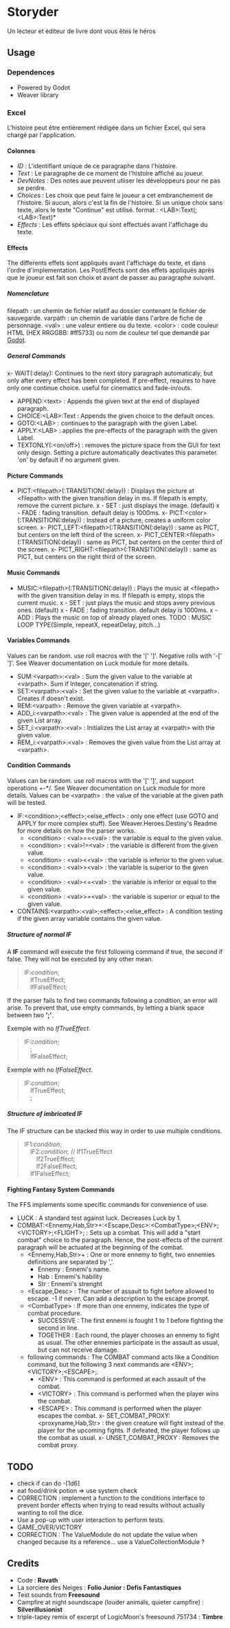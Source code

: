 # Storyder
Un lecteur et éditeur de livre dont vous êtes le héros

## Usage

### Dependences
 - Powered by Godot
 - Weaver library

### Excel
L'histoire peut être entièrement rédigée dans un fichier Excel, qui sera chargé par l'application.

#### Colonnes
 - *ID* : L'identifiant unique de ce paragraphe dans l'histoire.
 - *Text* : Le paragraphe de ce moment de l'histoire affiché au joueur.
 - *DevNotes* : Des notes aue peuvent utiiser les développeurs pour ne pas se perdre.
 - *Choices* : Les choix que peut faire le joueur a cet embranchement de l'histoire.
 Si aucun, alors c'est la fin de l'histoire.
 Si un unique choix sans texte, alors le texte "Continue" est utilisé.
 format : \<LAB>:Text(;\<LAB>:Text)*
 - *Effects* : Les effets spéciaux qui sont effectués avant l'affichage du texte.

#### Effects
The differents effets sont appliqués avant l'affichage du texte, et dans l'ordre d'implementation.
Les PostEffects sont des effets appliqués après que le joueur est fait son choix et avant de passer au paragraphe suivant.

##### Nomenclature
 filepath : un chemin de fichier relatif au dossier contenant le fichier de sauvegarde.
 varpath : un chemin de variable dans l'arbre de fiche de personnage.
 \<val> : une valeur entiere ou du texte.
 \<color> : code couleur HTML (HEX RRGGBB: #ff5733) ou nom de couleur tel que demandé par [Godot](https://docs.godotengine.org/en/stable/classes/class_color.html#class-color-method-from-string).

##### General Commands

x- WAIT(:delay): Continues to the next story paragraph automaticaly, but only after every effect has been completed.
		If pre-effect, requires to have only one continue choice.
		useful for cinematics and fade-in/outs.
 - APPEND:\<text> : Appends the given text at the end of displayed paragraph.
 - CHOICE:\<LAB>:Text : Appends the given choice to the default onces.
 - GOTO:\<LAB> : continues to the paragraph with the given Label.
 - APPLY:\<LAB> : applies the pre-effects of the paragraph with the given Label.
 - TEXTONLY(:\<on/off>) : removes the picture space from the GUI for text only design. Setting a picture automatically deactivates this parameter. 'on' by default if no argument given.

#### Picture Commands

 - PICT:\<filepath>(:TRANSITION(:delay)) : Displays the picture at \<filepath> with the given transition delay in ms. If filepath is empty, remove the current picture.
x - SET : just displays the image. (default)
x - FADE : fading transition. default delay is 1000ms.
x- PICT:\<color>(:TRANSITION(:delay)) : Instead of a picture, creates a uniform color screen.
x- PICT_LEFT:\<filepath>(:TRANSITION(:delay)) : same as PICT, but centers on the left third of the screen.
x- PICT_CENTER:\<filepath>(:TRANSITION(:delay)) : same as PICT, but centers on the center third of the screen.
x- PICT_RIGHT:\<filepath>(:TRANSITION(:delay)) : same as PICT, but centers on the right third of the screen.

#### Music Commands

 - MUSIC:\<filepath>(:TRANSITION(:delay)) : Plays the music at \<filepath> with the given transition delay in ms. If filepath is empty, stops the current music.
x - SET : just plays the music and stops avery previous ones. (default)
x - FADE : fading transition. default delay is 1000ms.
x - ADD : Plays the music on top of already played ones.
TODO : MUSIC LOOP TYPE(Simple, repeatX, repeatDelay, pitch...)

#### Variables Commands
Values can be random. use roll macros with the  '[' ']'.
Negative rolls with '-[' ']'.
See Weaver documentation on Luck module for more details.

 - SUM:\<varpath>:\<val> : Sum the given value to the variable at \<varpath>. Sum if Integer, concatenation if string.
 - SET:\<varpath>:\<val> : Set the given value to the variable at \<varpath>. Creates if doesn't exist.
 - REM:\<varpath>		 : Remove the given variable at \<varpath>.
 - ADD_i:\<varpath>:\<val> : The given value is appended at the end of the given List array.
 - SET_i:\<varpath>:\<val> : Initializes the List array at \<varpath> with the given value.
 - REM_i:\<varpath>:\<val> : Removes the given value from the List array at \<varpath>.

#### Condition Commands
Values can be random. use roll macros with the  '[' ']', and support operations +-*/.
See Weaver documentation on Luck module for more details.
Values can be \<varpath> : the value of the variable at the given path will be tested.

 - IF:\<condition>;\<effect>;\<else_effect> : only one effect (use GOTO and APPLY for more complex stuff). See Weaver.Heroes.Destiny's Readme for more details on how the parser works.
   - \<condition> : \<val>==\<val> : the variable is equal to the given value.
   - \<condition> : \<val>!=\<val> : the variable is different from the given value.
   - \<condition> : \<val>\<\<val> : the variable is inferior to the given value.
   - \<condition> : \<val>\>\<val> : the variable is superior to the given value.
   - \<condition> : \<val>\<=\<val> : the variable is inferior or equal to the given value.
   - \<condition> : \<val>\>=\<val> : the variable is superior or equal to the given value.
 - CONTAINS:\<varpath>:\<val>;\<effect>;\<else_effect> : A condition testing if the given array variable contains the given value.

##### Structure of normal IF
A __IF__ command will execute the first following command if true, the second if false. 
They will not be executed by any other mean.

>IF:*condition*;<br>
&emsp;IfTrueEffect;<br>
&emsp;IfFalseEffect;

If the parser fails to find two commands following a condition, an error will arise. To prevent that, use empty commands, by letting a blank space between two __';'__.

Exemple with no *IfTrueEffect*.
>IF:*condition*;<br>
&emsp;;<br>
&emsp;IfFalseEffect;

Exemple with no *IfFalseEffect*.
>IF:*condition*;<br>
&emsp;IfTrueEffect;<br>
&emsp;;
	
##### Structure of imbricated IF

The IF structure can be stacked this way in order to use multiple conditions.

>IF1:*condition*;<br>
&emsp;IF2:*condition*; // If1TrueEffect<br>
&emsp;&emsp;If2TrueEffect;<br>
&emsp;&emsp;If2FalseEffect;<br>
&emsp;If1FalseEffect;<br>

#### Fighting Fantasy System Commands

The FFS implements some specific commands for convenience of use.

 - LUCK : A standard test against luck. Decreases Luck by 1.
 - COMBAT:\<Ennemy,Hab,Str>+:\<Escape,Desc>:\<CombatType>;\<ENV>;\<VICTORY>;\<FLIGHT>; : Sets up a combat.
	This will add a "start combat" choice to the paragraph.
	Hence, the post-effects of the current paragraph will be actuated at the beginning of the combat.
   - \<Ennemy,Hab,Str>+ : One or more ennemy to fight, two ennemies definitions are separated by ','.
     - Ennemy : Ennemi's name.
	 - Hab 	  : Ennemi's hability
	 - Str 	  : Ennemi's strenght
   - \<Escape,Desc> : The number of assault to fight before allowed to escape. -1 if never. Can add a description to the escape prompt.
   - \<CombatType> : If more than one ennemy, indicates the type of combat procedure.
     - SUCCESSIVE : The first ennemi is fought 1 to 1 before fighting the second in line.
	 - TOGETHER   : Each round, the player chooses an ennemy to fight as usual. The other ennemies participate in the assault as usual, but can not receive damage.
   - following commands :  The COMBAT command acts like a Condition command, but the following 3 next commands are \<ENV>;\<VICTORY>;\<ESCAPE>;.
     - \<ENV>     : This command is performed at each assault of the combat.
     - \<VICTORY> : This command is performed when the player wins the combat.
     - \<ESCAPE>  : This command is performed when the player escapes the combat.
x- SET_COMBAT_PROXY:\<proxyname,Hab,Str> : the given creature will fight instead of the player for the upcoming fights. If defeated, the player follows up the combat as usual.
x- UNSET_COMBAT_PROXY : Removes the combat proxy.

## TODO

 - check if can do -[1d6]
 - eat food/drink potion => use system check
 - CORRECTION : implement a function to the conditions interface to prevent border effects when trying to read results without actually wanting to roll the dice.
 - Use a pop-up with user interaction to perform tests.
 - GAME_OVER/VICTORY
 - CORRECTION : The ValueModule<list> do not update the value when changed because its a reference...
	use a ValueCollectionModule ?
 
## Credits
 - Code : __Ravath__
 - La sorciere des Neiges : __Folio Junior : Defis Fantastiques__
 - Test sounds from __Freesound__ 
 - Campfire at night soundscape (louder animals, quieter campfire) : __Silverillusionist__
 - triple-tapey remix of excerpt of LogicMoon's freesound 751734 : __Timbre__
 